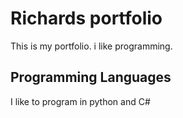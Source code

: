 # Richards portfolio

This is my portfolio.
i like programming.

## Programming Languages
I like to program in python and C#